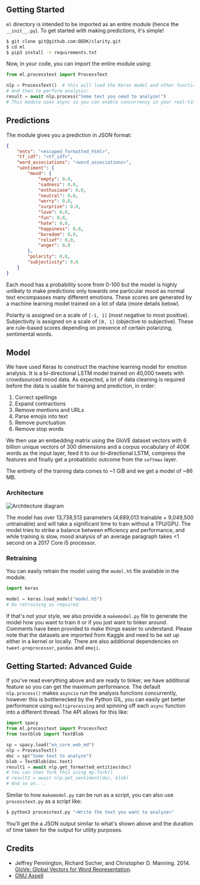 ## Getting Started
`ml` directory is intended to be imported as an entire module (hence the `__init__.py`). To get started with making predictions, it's simple!

```bash
$ git clone git@github.com:QEDK/clarity.git
$ cd ml
$ pip3 install -r requirements.txt
```

Now, in your code, you can import the entire module using:
```python
from ml.processtext import ProcessText

nlp = ProcessText()  # this will load the Keras model and other functionality
# And then to perform analysis:
result = await nlp.process("Some text you need to analyze!")
# This module uses async so you can enable concurrency in your real-time applications ;)
```

## Predictions
The module gives you a prediction in JSON format:
```json
{
    "ents": "<escaped_formatted_html>",
    "tf_idf": "<tf_idf>",
    "word_associations": "<word_associations>",
    "sentiment": {
    	"mood": {
		    "empty": 0.0,
		    "sadness": 0.0,
		    "enthusiasm": 0.0,
		    "neutral": 0.0,
		    "worry": 0.0,
		    "surprise": 0.0,
		    "love": 0.0,
		    "fun": 0.0,
		    "hate": 0.0,
		    "happiness": 0.0,
		    "boredom": 0.0,
		    "relief": 0.0,
		    "anger": 0.0
		},
		"polarity": 0.0,
		"subjectivity": 0.0
	}
}
```

Each mood has a probability score from 0-100 but the model is highly unlikely to make predictions only towards
one particular mood as normal text encompasses many different emotions. These scores are generated by a
machine learning model trained on a lot of data (more details below).


Polarity is assigned on a scale of `[-1, 1]` (most negative to most positive). Subjectivity is assigned on a scale
of `[0, 1]` (objective to subjective). These are rule-based scores depending on presence of certain polarizing,
sentimental words.

## Model
We have used Keras to construct the machine learning model for emotion analysis. It is a bi-directional LSTM model
trained on 40,000 tweets with crowdsourced mood data. As expected, a lot of data cleaning is required before the
data is usable for training and prediction, in order:
1. Correct spellings
2. Expand contractions
3. Remove mentions and URLs
4. Parse emojis into text
5. Remove punctuation
6. Remove stop words

We then use an embedding matrix using the GloVE dataset vectors with 6 billion unique vectors of 300 dimensions
and a corpus vocabulary of 400K words as the input layer, feed it to our bi-directional LSTM, compress the features
and finally get a probablistic outcome from the `softmax` layer.

The entirety of the training data comes to ~1 GiB and we get a model of ~86 MB.

### Architecture
![Architecture diagram](https://i.imgur.com/J2Ll0vl.png)

The model has over 13,738,513 parameters (4,689,013 trainable + 9,049,500 untrainable) and will take a significant
time to train without a TPU/GPU. The model tries to strike a balance between efficiency and performance, and while
training is slow, mood analysis of an average paragraph takes <1 second on a 2017 Core i5 processor.

### Retraining
You can easily retrain the model using the `model.h5` file available in the module.
```python
import keras

model = keras.load_model("model.h5")
# Do retraining as required
```

If that's not your style, we also provide a `makemodel.py` file to generate the model how you want to train it
or if you just want to tinker around. Comments have been provided to make things easier to understand.
Please note that the datasets are imported from Kaggle and need to be set up either in a kernel or locally.
There are also additional dependencies on `tweet-preprocessor`, `pandas` and `emoji`.

## Getting Started: Advanced Guide
If you've read everything above and are ready to tinker, we have additional feature so you can get the maximum
performance. The default `nlp.process()` makes `asyncio` run the analysis functions concurrently, however
this is bottlenecked by the Python GIL, you can easily get better performance using `multiprocessing` and spinning
off each `async` function into a different thread. The API allows for this like:
```python
import spacy
from ml.processtext import ProcessText
from textblob import TextBlob

sp = spacy.load("en_core_web_md")
nlp = ProcessText()
doc = sp("Some text to analyze")
blob = TextBlob(doc.text)
result1 = await nlp.get_formatted_entities(doc)
# You can then fork this using mp.fork()
# result2 = await nlp.get_sentiment(doc, blob)
# And so on....
```

Similar to how `makemodel.py` can be run as a script, you can also use `processtext.py` as a script like:
```bash
$ python3 processtext.py "<Write the text you want to analyze>"
```
You'll get the a JSON output similar to what's shown above and the duration of time taken for the output
for utility purposes.

## Credits
* Jeffrey Pennington, Richard Socher, and Christopher D. Manning. 2014. [GloVe: Global Vectors for Word Representation](https://nlp.stanford.edu/pubs/glove.pdf).
* [GNU Aspell](https://github.com/GNUAspell/aspell)
